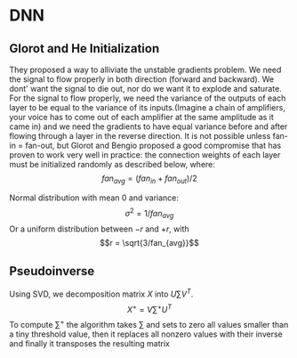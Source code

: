 # DNN
## Glorot and He Initialization
They proposed a way to alliviate the unstable gradients problem. We need the signal to flow properly in both direction (forward and backward). We dont' want the signal to die out, nor do we want it to explode and saturate. For the signal to flow properly, we need the variance of the outputs of each layer to be equal to the variance of its inputs.(Imagine a chain of amplifiers, your voice has to come out of each amplifier at the same amplitude as it came in) and we need the gradients to have equal variance before and after flowing through a layer in the reverse direction. It is not possible unless fan-in = fan-out, but Glorot and Bengio proposed a good compromise that has proven to work very well in practice: the connection weights of each layer must be initialized randomly as described below, where: $$fan_{avg} = (fan_{in} + fan_{out})/2$$

Normal distribution with mean 0 and variance: $$\sigma^2 = 1/fan_{avg}$$
Or a uniform distribution between $-r$ and $+r$, with $$r = \sqrt{3/fan_{avg}}$$

## Pseudoinverse
Using SVD, we decomposition matrix $X$ into $U \sum V^T$. 
$$X^+ = V \sum^+ U^T$$
To compute $\sum^+$ the algorithm takes $\sum$ and sets to zero all values smaller than a tiny threshold value, then it replaces all nonzero values with their inverse and finally it transposes the resulting matrix
